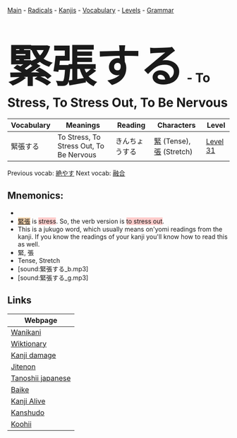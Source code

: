 <style> bigfont {font-size: 100px}</style>
[Main](../README.md) -
[Radicals](../radicals.md) -
[Kanjis](../kanjis.md) -
[Vocabulary](../vocabulary.md) -
[Levels](../levels.md) -
[Grammar](../grammar.md)
# <bigfont> 緊張する</bigfont> - To Stress, To Stress Out, To Be Nervous 

| Vocabulary | Meanings | Reading | Characters | Level |
| --- | --- | --- | --- | --- |
| 緊張する | To Stress, To Stress Out, To Be Nervous | きんちょうする |  [緊](../kanjis/緊.md) (Tense), [張](../kanjis/張.md) (Stretch) | [Level 31](../levels/wk_level31.md) |

Previous vocab: [絶やす](絶やす.md) Next vocab: [融合](融合.md) 

## Mnemonics:

* 
* <span style="background-color:#fed8b1"> [緊張](https://jisho.org/search/緊張)</span> is <span style="background-color:#ffcccb"> stress</span>. So, the verb version is <span style="background-color:#ffcccb"> to stress out</span>.
* This is a jukugo word, which usually means on'yomi readings from the kanji. If you know the readings of your kanji you'll know how to read this as well.
* 緊, 張
* Tense, Stretch
* [sound:緊張する_b.mp3]
* [sound:緊張する_g.mp3]


## Links 

| Webpage |
| --- |
| [Wanikani          ](https://www.wanikani.com/kanji/緊張する) |
| [Wiktionary        ](https://en.wiktionary.org/wiki/緊張する) |
| [Kanji damage      ](http://www.kanjidamage.com/kanji/search?utf8=✓&q=緊張する) |
| [Jitenon           ](https://jitenon.com/kanji/緊張する) |
| [Tanoshii japanese ](https://www.tanoshiijapanese.com/dictionary/kanji.cfm?k=緊張する) |
| [Baike             ](https://baike.baidu.com/item/緊張する) |
| [Kanji Alive       ](https://app.kanjialive.com/緊張する) |
| [Kanshudo          ](https://www.kanshudo.com/searchmn?q=緊張する) |
| [Koohii            ](https://kanji.koohii.com/study/kanji/緊張する) |
